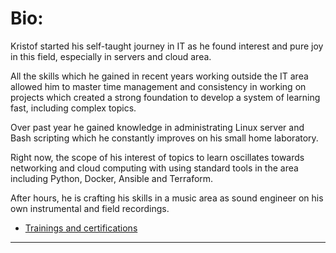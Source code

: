Bio:
==========

Kristof started his self-taught journey in IT as he found interest and pure joy in this field, especially in servers and cloud area.

All the skills which he gained in recent years working outside the IT area allowed him to master time management and consistency in working on projects which created a strong foundation to develop a system of learning fast, including complex topics.

Over past year he gained knowledge in administrating Linux server and Bash scripting which he constantly improves on his small home laboratory.

Right now, the scope of his interest of topics to learn oscillates towards networking and cloud computing with using standard tools in the area including Python, Docker, Ansible and Terraform.

After hours, he is crafting his skills in a music area as sound engineer on his own instrumental and field recordings.




- [Trainings and certifications](training_and_certification/README.md)
----------
